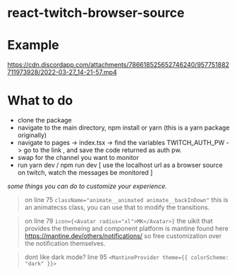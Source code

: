 # react-twitch-browser-source

# Example
https://cdn.discordapp.com/attachments/786618525652746240/957751882711973928/2022-03-27_14-21-57.mp4


# What to do

- clone the package
- navigate to the main directory, npm install or yarn (this is a yarn package originally)
- navigate to pages -> index.tsx -> find the variables TWITCH_AUTH_PW -> go to the link , and save the code returned as auth pw.
- swap <yourchannelname> for the channel you want to monitor
- run yarn dev / npm run dev [ use the localhost url as a browser source on twitch, watch the messages be monitored ]

*some things you can do to customize your experience.*
  > on line 75 `className="animate__animated animate__backInDown"`
  this is an animatecss class, you can use that to modify the transitions.

  >on line 79 ` icon={<Avatar radius="xl">MK</Avatar>} `
    the uikit that provides the themeing and component platform is mantine found here https://mantine.dev/others/notifications/
  so free customization over the notification themselves.
    
  >dont like dark mode? line 95 `<MantineProvider theme={{ colorScheme: "dark" }}>` 
